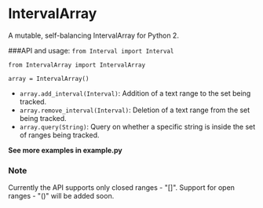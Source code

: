 IntervalArray
============

A mutable, self-balancing IntervalArray for Python 2.

###API and usage:
`from Interval import Interval`

`from IntervalArray import IntervalArray`

`array = IntervalArray()`

* `array.add_interval(Interval)`: Addition of a text range to the set being tracked.
* `array.remove_interval(Interval)`: Deletion of a text range from the set being tracked.
* `array.query(String)`: Query on whether a specific string is inside the set of ranges being
tracked.

**See more examples in example.py**

### Note
Currently the API supports only closed ranges - "[]". Support for open ranges - "()" will be added soon.
